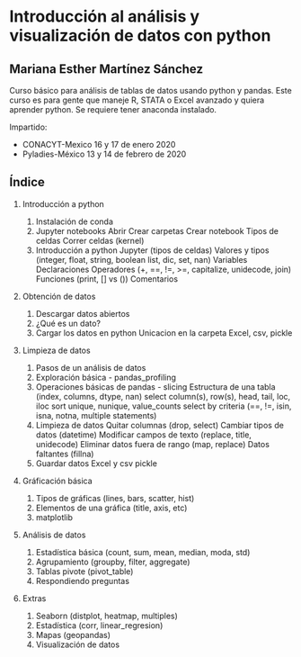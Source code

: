 # Introducción al análisis y visualización de datos con python
## Mariana Esther Martínez Sánchez

Curso básico para análisis de tablas de datos usando python y pandas.
Este curso es para gente que maneje R, STATA o Excel avanzado y quiera aprender python.
Se requiere tener anaconda instalado.

Impartido: 
* CONACYT-Mexico 16 y 17 de enero 2020
* Pyladies-México 13 y 14 de febrero de 2020

## Índice

1. Introducción a python
    1. Instalación de conda
    2. Jupyter notebooks
            Abrir
            Crear carpetas
            Crear notebook
            Tipos de celdas
            Correr celdas (kernel)
    3. Introducción a python
            Jupyter (tipos de celdas)
            Valores y tipos (integer, float, string, boolean list, dic, set, nan)
            Variables
            Declaraciones
            Operadores (+, ==, !=, >=, capitalize, unidecode, join)
            Funciones (print, [] vs ())
            Comentarios

2. Obtención de datos
    1. Descargar datos abiertos
    2. ¿Qué es un dato?
    3. Cargar los datos en python
            Unicacion en la carpeta
            Excel, csv, pickle

3. Limpieza de datos
    1. Pasos de un análisis de datos
    2. Exploración básica - pandas_profiling
    3. Operaciones básicas de pandas - slicing
            Estructura de una tabla (index, columns, dtype, nan)
            select column(s), row(s), head, tail, loc, iloc
            sort
            unique, nunique, value_counts
            select by criteria (==, !=, isin, isna, notna, multiple statements)
    4. Limpieza de datos
            Quitar columnas (drop, select)
            Cambiar tipos de datos (datetime)
            Modificar campos de texto (replace, title, unidecode)
            Eliminar datos fuera de rango (map, replace)
            Datos faltantes (fillna)
    5. Guardar datos
            Excel y csv
            pickle

4. Gráficación básica
    1. Tipos de gráficas (lines, bars, scatter, hist)
    2. Elementos de una gráfica (title, axis, etc)
    3. matplotlib

5. Análisis de datos
    1. Estadística básica (count, sum, mean, median, moda, std)
    2. Agrupamiento (groupby, filter, aggregate)
    3. Tablas pivote (pivot_table)
    4. Respondiendo preguntas

6. Extras
    1. Seaborn (distplot, heatmap, multiples)
    2. Estadística (corr, linear_regresion)
    3. Mapas (geopandas)
    4. Visualización de datos
    


